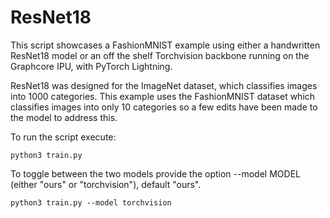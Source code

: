 
# ResNet18

This script showcases a FashionMNIST example using either a handwritten ResNet18 model or an off the shelf Torchvision backbone running on the Graphcore IPU, with PyTorch Lightning.

ResNet18 was designed for the ImageNet dataset, which classifies images into 1000 categories. This example uses the FashionMNIST dataset which classifies images into only 10 categories so a few edits have been made to the model to address this.

To run the script execute:

```console
python3 train.py
```

To toggle between the two models provide the option --model MODEL (either "ours" or "torchvision"), default "ours".

```console
python3 train.py --model torchvision
```